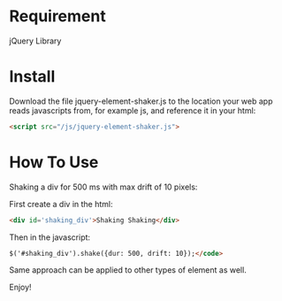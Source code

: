 Requirement
=========================
jQuery Library

Install
=========================
Download the file jquery-element-shaker.js to the location your web app reads javascripts from, for example js, and reference it in your html:

```html
<script src="/js/jquery-element-shaker.js">
```

How To Use
=========================

Shaking a div for 500 ms with max drift of 10 pixels:

First create a div in the html:

```html
<div id='shaking_div'>Shaking Shaking</div>
```

Then in the javascript:

```html
$('#shaking_div').shake({dur: 500, drift: 10});</code>
```

Same approach can be applied to other types of element as well.

Enjoy!